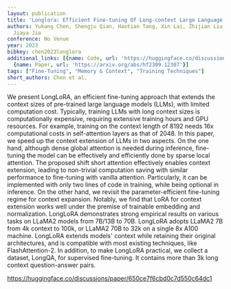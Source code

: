 ```yaml
---
layout: publication
title: 'Longlora: Efficient Fine-tuning Of Long-context Large Language Models'
authors: Yukang Chen, Shengju Qian, Haotian Tang, Xin Lai, Zhijian Liu, Song Han,
  Jiaya Jia
conference: No Venue
year: 2023
bibkey: chen2023longlora
additional_links: [{name: Code, url: 'https://huggingface.co/discussions/paper/650ce7f6cbd0c7d550c64dc1'},
  {name: Paper, url: 'https://arxiv.org/abs/hf2309.12307'}]
tags: ["Fine-Tuning", "Memory & Context", "Training Techniques"]
short_authors: Chen et al.
---
```

We present LongLoRA, an efficient fine-tuning approach that extends the context sizes of pre-trained large language models (LLMs), with limited computation cost. Typically, training LLMs with long context sizes is computationally expensive, requiring extensive training hours and GPU resources. For example, training on the context length of 8192 needs 16x computational costs in self-attention layers as that of 2048. In this paper, we speed up the context extension of LLMs in two aspects. On the one hand, although dense global attention is needed during inference, fine-tuning the model can be effectively and efficiently done by sparse local attention. The proposed shift short attention effectively enables context extension, leading to non-trivial computation saving with similar performance to fine-tuning with vanilla attention. Particularly, it can be implemented with only two lines of code in training, while being optional in inference. On the other hand, we revisit the parameter-efficient fine-tuning regime for context expansion. Notably, we find that LoRA for context extension works well under the premise of trainable embedding and normalization. LongLoRA demonstrates strong empirical results on various tasks on LLaMA2 models from 7B/13B to 70B. LongLoRA adopts LLaMA2 7B from 4k context to 100k, or LLaMA2 70B to 32k on a single 8x A100 machine. LongLoRA extends models' context while retaining their original architectures, and is compatible with most existing techniques, like FlashAttention-2. In addition, to make LongLoRA practical, we collect a dataset, LongQA, for supervised fine-tuning. It contains more than 3k long context question-answer pairs.

https://huggingface.co/discussions/paper/650ce7f6cbd0c7d550c64dc1